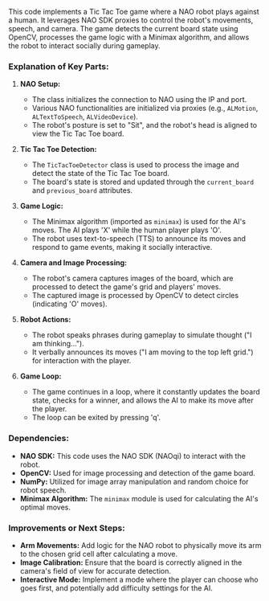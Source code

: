 This code implements a Tic Tac Toe game where a NAO robot plays against a human. It leverages NAO SDK proxies to control the robot's movements, speech, and camera. The game detects the current board state using OpenCV, processes the game logic with a Minimax algorithm, and allows the robot to interact socially during gameplay.

### Explanation of Key Parts:

1. **NAO Setup:**
   - The class initializes the connection to NAO using the IP and port.
   - Various NAO functionalities are initialized via proxies (e.g., `ALMotion`, `ALTextToSpeech`, `ALVideoDevice`).
   - The robot's posture is set to "Sit", and the robot's head is aligned to view the Tic Tac Toe board.

2. **Tic Tac Toe Detection:**
   - The `TicTacToeDetector` class is used to process the image and detect the state of the Tic Tac Toe board.
   - The board's state is stored and updated through the `current_board` and `previous_board` attributes.

3. **Game Logic:**
   - The Minimax algorithm (imported as `minimax`) is used for the AI's moves. The AI plays 'X' while the human player plays 'O'.
   - The robot uses text-to-speech (TTS) to announce its moves and respond to game events, making it socially interactive.

4. **Camera and Image Processing:**
   - The robot's camera captures images of the board, which are processed to detect the game's grid and players' moves.
   - The captured image is processed by OpenCV to detect circles (indicating 'O' moves).

5. **Robot Actions:**
   - The robot speaks phrases during gameplay to simulate thought ("I am thinking...").
   - It verbally announces its moves ("I am moving to the top left grid.") for interaction with the player.

6. **Game Loop:**
   - The game continues in a loop, where it constantly updates the board state, checks for a winner, and allows the AI to make its move after the player.
   - The loop can be exited by pressing 'q'.

### Dependencies:

- **NAO SDK:** This code uses the NAO SDK (NAOqi) to interact with the robot.
- **OpenCV:** Used for image processing and detection of the game board.
- **NumPy:** Utilized for image array manipulation and random choice for robot speech.
- **Minimax Algorithm:** The `minimax` module is used for calculating the AI's optimal moves.

### Improvements or Next Steps:

- **Arm Movements:** Add logic for the NAO robot to physically move its arm to the chosen grid cell after calculating a move.
- **Image Calibration:** Ensure that the board is correctly aligned in the camera's field of view for accurate detection.
- **Interactive Mode:** Implement a mode where the player can choose who goes first, and potentially add difficulty settings for the AI.
